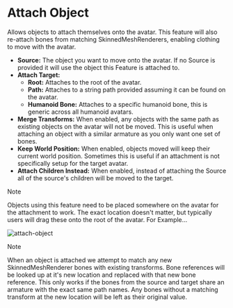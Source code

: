 # Attach Object



Allows objects to attach themselves onto the avatar.  This feature will also re-attach bones from matching SkinnedMeshRenderers, enabling clothing to move with the avatar.

- **Source:** The object you want to move onto the avatar.  If no Source is provided it will use the object this Feature is attached to.
- **Attach Target:**
	- **Root:** Attaches to the root of the avatar.
	- **Path:** Attaches to a string path provided assuming it can be found on the avatar.
	- **Humanoid Bone:** Attaches to a specific humanoid bone, this is generic across all humanoid avatars.
- **Merge Transforms:** When enabled, any objects with the same path as existing objects on the avatar will not be moved.  This is useful when attaching an object with a similar armature as you only want one set of bones.
- **Keep World Position:** When enabled, objects moved will keep their current world position.  Sometimes this is useful if an attachment is not specifically setup for the target avatar.
- **Attach Children Instead:** When enabled, instead of attaching the Source all of the source's children will be moved to the target.

> [!NOTE]
> Objects using this feature need to be placed somewhere on the avatar for the attachment to work.  The exact location doesn't matter, but typically users will drag these onto the root of the avatar.  For Example...
>
> ![attach-object](~/images/attach-object-attach.png)



> [!NOTE]
> When an object is attached we attempt to match any new SkinnedMeshRenderer bones with existing transforms.  Bone references will be looked up at it's new location and replaced with that new bone reference.  This only works if the bones from the source and target share an armature with the exact same path names.  Any bones without a matching transform at the new location will be left as their original value.

